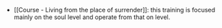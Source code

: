 - [[Course - Living from the place of surrender]]: this training is focused mainly on the soul level and operate from that on level.

